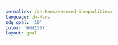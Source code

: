 ```yaml
---
permalink: /zh-Hans/reduced-inequalities/
language: zh-Hans
sdg_goal: '10'
color: '#dd1367'
layout: goal
---
```


